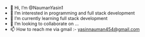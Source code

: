- 👋 Hi, I’m @NaumanYasin1
- 👀 I’m interested in programming and full stack development
- 🌱 I’m currently learning full stack development
- 💞️ I’m looking to collaborate on ...
- 📫 How to reach me via gmail :- yasinnauman454@gmail.com

<!---
NaumanYasin1/NaumanYasin1 is a ✨ special ✨ repository because its `README.md` (this file) appears on your GitHub profile.
You can click the Preview link to take a look at your changes.
--->
